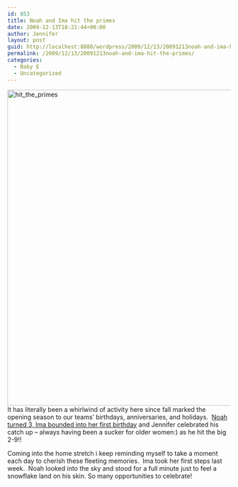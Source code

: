 ```yaml
---
id: 853
title: Noah and Ima hit the primes
date: 2009-12-13T18:21:44+00:00
author: Jennifer
layout: post
guid: http://localhost:8888/wordpress/2009/12/13/20091213noah-and-ima-hit-the-primes/
permalink: /2009/12/13/20091213noah-and-ima-hit-the-primes/
categories:
  - Baby E
  - Uncategorized
---
```

<img title="hit_the_primes" height="713" alt="hit_the_primes" width="950" class="alignleft size-full wp-image-581" src="http://static.squarespace.com/static/50db6bb3e4b015296cd43789/50dfa5b1e4b0dc6320e0b5ea/50dfa5b2e4b0dc6320e0b75c/1261381507000/?format=original" />It has literally been a whirlwind of activity here since fall marked the opening season to our teams&#8217; birthdays, anniversaries, and holidays.  [Noah turned 3, Ima bounded into her first birthday](http://www.flickr.com/photos/jenniferandJennifers_photos/sets/72157622680241423/ "noah") and Jennifer celebrated his catch up &#8211; always having been a sucker for older women:) as he hit the big 2-9!!

Coming into the home stretch i keep reminding myself to take a moment each day to cherish these fleeting memories.  Ima took her first steps last week.  Noah looked into the sky and stood for a full minute just to feel a snowflake land on his skin. So many opportunities to celebrate!